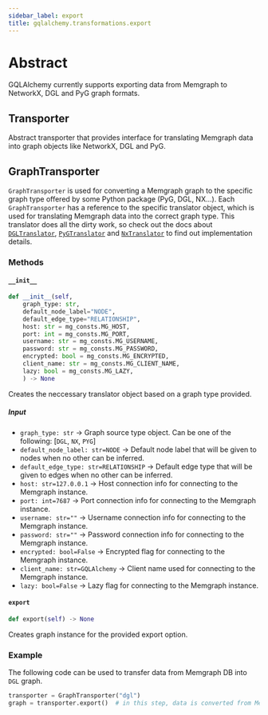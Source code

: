 ```yaml
---
sidebar_label: export
title: gqlalchemy.transformations.export
---
```


# Abstract

GQLAlchemy currently supports exporting data from Memgraph to NetworkX, DGL and PyG graph formats.  

## Transporter

Abstract transporter that provides interface for translating Memgraph data into graph objects like NetworkX, DGL and PyG.

## GraphTransporter

`GraphTransporter` is used for converting a Memgraph graph to the specific graph type offered by some Python package (PyG, DGL, NX...). Each `GraphTransporter` has a reference to the specific translator object, which is used for translating Memgraph data into the correct graph type. This translator does all the dirty work, so check out the docs about [`DGLTranslator`](./translators/dgl_translator.md), [`PyGTranslator`](./translators/pyg_translator.md) and [`NxTranslator`](./translators/nx_translator.md) to find out implementation details.

### Methods

#### `__init__`

```python
def __init__(self, 
    graph_type: str, 
    default_node_label="NODE",
    default_edge_type="RELATIONSHIP",
    host: str = mg_consts.MG_HOST,
    port: int = mg_consts.MG_PORT,
    username: str = mg_consts.MG_USERNAME,
    password: str = mg_consts.MG_PASSWORD,
    encrypted: bool = mg_consts.MG_ENCRYPTED,
    client_name: str = mg_consts.MG_CLIENT_NAME,
    lazy: bool = mg_consts.MG_LAZY,
    ) -> None
```

Creates the neccessary translator object based on a graph type provided.

##### Input
- `graph_type: str` -> Graph source type object. Can be one of the following: [`DGL`, `NX`, `PYG`]
- `default_node_label: str=NODE` -> Default node label that will be given to nodes when no other can be inferred.
- `default_edge_type: str=RELATIONSHIP` -> Default edge type that will be given to edges when no other can be inferred.
- `host: str=127.0.0.1` -> Host connection info for connecting to the Memgraph instance.
- `port: int=7687` -> Port connection info for connecting to the Memgraph instance.
- `username: str=""` -> Username connection info for connecting to the Memgraph instance.
- `password: str=""` -> Password connection info for connecting to the Memgraph instance.
- `encrypted: bool=False` -> Encrypted flag for connecting to the Memgraph instance.
- `client_name: str=GQLAlchemy` -> Client name used for connecting to the Memgraph instance.
- `lazy: bool=False` -> Lazy flag for connecting to the Memgraph instance.


#### `export`

```python
def export(self) -> None
```

Creates graph instance for the provided export option.

### Example

The following code can be used to transfer data from Memgraph DB into `DGL` graph.

```python
transporter = GraphTransporter("dgl")
graph = transporter.export()  # in this step, data is converted from Memgraph to graph
```